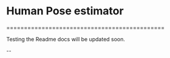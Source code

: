 # Human Pose estimator
=============================================

Testing the Readme docs will be updated soon. 

--
